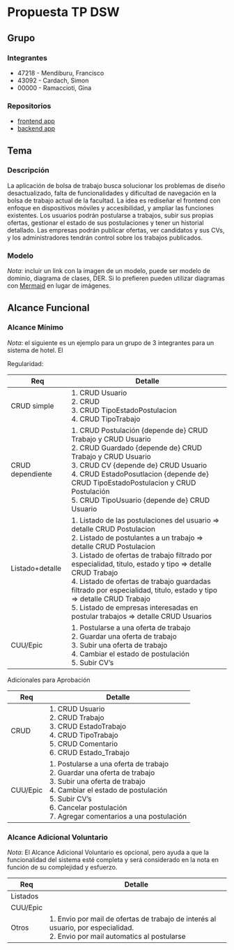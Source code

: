 # Propuesta TP DSW

## Grupo

### Integrantes

- 47218 - Mendiburu, Francisco
- 43092 - Cardach, Simon 
- 00000 - Ramaccioti, Gina

### Repositorios

- [frontend app](http://hyperlinktogihuborgitlab/)
- [backend app](https://github.com/MendiburuFrancisco/BolsaDeTrabajoAPI)

## Tema

### Descripción

La aplicación de bolsa de trabajo busca solucionar los problemas de diseño desactualizado, falta de funcionalidades y dificultad de navegación en la bolsa de trabajo actual de la facultad. La idea es rediseñar el frontend con enfoque en dispositivos móviles y accesibilidad, y ampliar las funciones existentes. Los usuarios podrán postularse a trabajos, subir sus propias ofertas, gestionar el estado de sus postulaciones y tener un historial detallado. Las empresas podrán publicar ofertas, ver candidatos y sus CVs, y los administradores tendrán control sobre los trabajos publicados.

### Modelo

*Nota*: incluir un link con la imagen de un modelo, puede ser modelo de dominio, diagrama de clases, DER. Si lo prefieren pueden utilizar diagramas con [Mermaid](https://mermaid.js.org/) en lugar de imágenes.

## Alcance Funcional

### Alcance Mínimo

*Nota*: el siguiente es un ejemplo para un grupo de 3 integrantes para un sistema de hotel. El

Regularidad:

| Req | Detalle |
| --- | --- |
| CRUD simple | 1. CRUD Usuario <br> 2. CRUD <br>3. CRUD TipoEstadoPostulacion<br>4. CRUD TipoTrabajo |
| CRUD dependiente | 1. CRUD Postulación  {depende de} CRUD Trabajo y CRUD Usuario <br>2. CRUD Guardado {depende de} CRUD Trabajo y CRUD Usuario <br> 3. CRUD CV {depende de} CRUD Usuario <br>4. CRUD EstadoPosutlacion {depende de}  CRUD TipoEstadoPostulacion y CRUD Postulación <br> 5. CRUD TipoUsuario {depende de} CRUD Usuario  |
| Listado+detalle | 1. Listado de las postulaciones del usuario ⇒ detalle CRUD Postulacion  <br> 2. Listado de postulantes a un trabajo ⇒ detalle CRUD Postulacion <br>3. Listado de ofertas de trabajo filtrado por especialidad, titulo, estado y tipo ⇒ detalle CRUD Trabajo<br>4. Listado de ofertas de trabajo guardadas filtrado por especialidad, titulo, estado y tipo ⇒ detalle CRUD Trabajo <br> 5. Listado de empresas interesadas en postular trabajos ⇒ detalle CRUD Usuarios |
| CUU/Epic | 1. Postularse a una oferta de trabajo <br>2. Guardar una oferta de trabajo <br>3. Subir una oferta de trabajo<br>4. Cambiar el estado de postulación<br>5. Subir CV’s |

Adicionales para Aprobación

| Req | Detalle |
| --- | --- |
| CRUD | 1. CRUD Usuario <br>2. CRUD Trabajo <br>3. CRUD EstadoTrabajo<br>4. CRUD TipoTrabajo<br>5. CRUD Comentario<br>6. CRUD Estado_Trabajo |
| CUU/Epic | 1. Postularse a una oferta de trabajo <br> 2. Guardar una oferta de trabajo <br>3. Subir una oferta de trabajo<br>4. Cambiar el estado de postulación<br>5. Subir CV’s<br>6. Cancelar postulación<br>7. Agregar comentarios a una postulación |

### Alcance Adicional Voluntario

*Nota*: El Alcance Adicional Voluntario es opcional, pero ayuda a que la funcionalidad del sistema esté completa y será considerado en la nota en función de su complejidad y esfuerzo.

| Req | Detalle |
| --- | --- |
| Listados |  |
| CUU/Epic |  |
| Otros | 1. Envio por mail de ofertas de trabajo de interés al usuario, por especialidad.<br>2. Envio por mail automatics al postularse |
